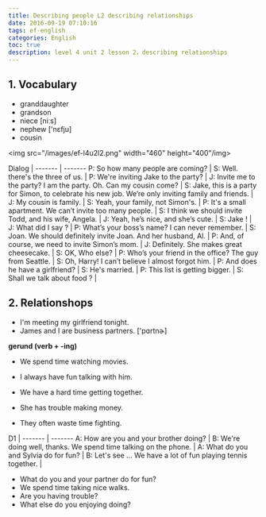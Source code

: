 ```yaml
---
title: Describing people L2 describing relationships
date: 2016-09-19 07:10:16
tags: ef-english
categories: English
toc: true
description: level 4 unit 2 lesson 2，describing relationships
---
```


## 1. Vocabulary

- granddaughter
- grandson
- niece [niːs]
- nephew ['nɛfju]
- cousin

<img src="/images/ef-l4u2l2.png" width="460" height="400"/img>

Dialog |
------- | -------
P: So how many people are coming?  |
S: Well. there's the three of us. |
P: We're inviting Jake to the party? |
J: Invite me to the party? I am the party. Oh. Can my cousin come? | 
S: Jake, this is a party for Simon, to celebrate his new job. We’re only inviting family and friends. |
J: My cousin is family. |
S: Yeah, your family, not Simon's. |
P: It's a small apartment. We can’t invite too many people. |
S: I think we should invite Todd, and his wife, Angela. |
J: Yeah, he’s nice, and she’s cute. |
S: Jake ! |
J: What did I say ? |
P: What’s your boss’s name? I can never remember. |
S: Joan. We should definitely invite Joan. And her husband, Al. |
P: And, of course, we need to invite Simon’s mom. |
J: Definitely. She makes great cheesecake. |
S: OK, Who else? |
P: Who’s your friend in the office? The guy from Seattle. |
S: Oh, Harry! I can’t believe I almost forgot him. |
P: And does he have a girlfriend? |
S: He's married. |
P: This list is getting bigger. |
S: Shall we talk about food ? |


## 2. Relationshops

- I'm meeting my girlfriend tonight.
- James and I are business partners. ['pɑrtnɚ] 

**gerund (verb + -ing)**

- We spend time watching movies. 
- I always have fun talking with him.


- We have a hard time getting together.
- She has trouble making money.
- They often waste time fighting.

D1 |
------- | -------
A: How are you and your brother doing?  |
B: We're doing well, thanks. We spend time talking on the phone. |
A: What do you and Sylvia do for fun? |
B: Let's see … We have a lot of fun playing tennis together. |


- What do you and your partner do for fun?
- We spend time taking nice walks.
- Are you having trouble?
- What else do you enjoying doing?